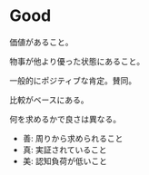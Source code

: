 # Good

価値があること。

物事が他より優った状態にあること。

一般的にポジティブな肯定。賛同。

比較がベースにある。

何を求めるかで良さは異なる。

- 善: 周りから求められること
- 真: 実証されていること
- 美: 認知負荷が低いこと
